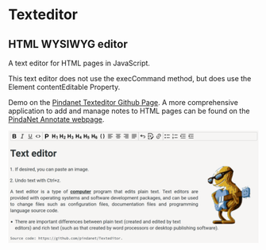 # Texteditor
## HTML WYSIWYG editor
A text editor for HTML pages in JavaScript.

This text editor does not use the execCommand method, but does use the Element contentEditable Property.

Demo on the [Pindanet Texteditor Github Page](https://pindanet.github.io/Texteditor/).
A more comprehensive application to add and manage notes to HTML pages can be found on the [PindaNet Annotate webpage](https://annotate.pindanet.be/).

![PindaNet Texteditor](img/texteditor.png)
